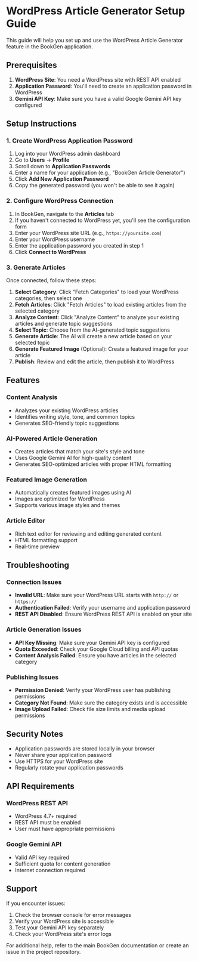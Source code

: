 # WordPress Article Generator Setup Guide

This guide will help you set up and use the WordPress Article Generator feature in the BookGen application.

## Prerequisites

1. **WordPress Site**: You need a WordPress site with REST API enabled
2. **Application Password**: You'll need to create an application password in WordPress
3. **Gemini API Key**: Make sure you have a valid Google Gemini API key configured

## Setup Instructions

### 1. Create WordPress Application Password

1. Log into your WordPress admin dashboard
2. Go to **Users** → **Profile**
3. Scroll down to **Application Passwords**
4. Enter a name for your application (e.g., "BookGen Article Generator")
5. Click **Add New Application Password**
6. Copy the generated password (you won't be able to see it again)

### 2. Configure WordPress Connection

1. In BookGen, navigate to the **Articles** tab
2. If you haven't connected to WordPress yet, you'll see the configuration form
3. Enter your WordPress site URL (e.g., `https://yoursite.com`)
4. Enter your WordPress username
5. Enter the application password you created in step 1
6. Click **Connect to WordPress**

### 3. Generate Articles

Once connected, follow these steps:

1. **Select Category**: Click "Fetch Categories" to load your WordPress categories, then select one
2. **Fetch Articles**: Click "Fetch Articles" to load existing articles from the selected category
3. **Analyze Content**: Click "Analyze Content" to analyze your existing articles and generate topic suggestions
4. **Select Topic**: Choose from the AI-generated topic suggestions
5. **Generate Article**: The AI will create a new article based on your selected topic
6. **Generate Featured Image** (Optional): Create a featured image for your article
7. **Publish**: Review and edit the article, then publish it to WordPress

## Features

### Content Analysis
- Analyzes your existing WordPress articles
- Identifies writing style, tone, and common topics
- Generates SEO-friendly topic suggestions

### AI-Powered Article Generation
- Creates articles that match your site's style and tone
- Uses Google Gemini AI for high-quality content
- Generates SEO-optimized articles with proper HTML formatting

### Featured Image Generation
- Automatically creates featured images using AI
- Images are optimized for WordPress
- Supports various image styles and themes

### Article Editor
- Rich text editor for reviewing and editing generated content
- HTML formatting support
- Real-time preview

## Troubleshooting

### Connection Issues
- **Invalid URL**: Make sure your WordPress URL starts with `http://` or `https://`
- **Authentication Failed**: Verify your username and application password
- **REST API Disabled**: Ensure WordPress REST API is enabled on your site

### Article Generation Issues
- **API Key Missing**: Make sure your Gemini API key is configured
- **Quota Exceeded**: Check your Google Cloud billing and API quotas
- **Content Analysis Failed**: Ensure you have articles in the selected category

### Publishing Issues
- **Permission Denied**: Verify your WordPress user has publishing permissions
- **Category Not Found**: Make sure the category exists and is accessible
- **Image Upload Failed**: Check file size limits and media upload permissions

## Security Notes

- Application passwords are stored locally in your browser
- Never share your application password
- Use HTTPS for your WordPress site
- Regularly rotate your application passwords

## API Requirements

### WordPress REST API
- WordPress 4.7+ required
- REST API must be enabled
- User must have appropriate permissions

### Google Gemini API
- Valid API key required
- Sufficient quota for content generation
- Internet connection required

## Support

If you encounter issues:
1. Check the browser console for error messages
2. Verify your WordPress site is accessible
3. Test your Gemini API key separately
4. Check your WordPress site's error logs

For additional help, refer to the main BookGen documentation or create an issue in the project repository. 